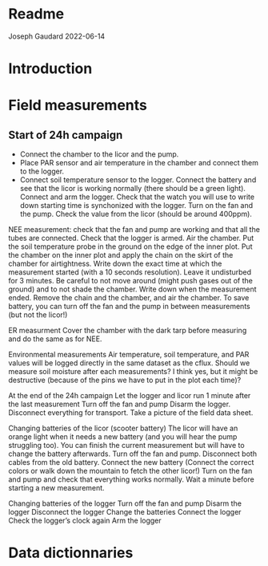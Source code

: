 Readme
================
Joseph Gaudard
2022-06-14

# Introduction

# Field measurements

## Start of 24h campaign

-   Connect the chamber to the licor and the pump.
-   Place PAR sensor and air temperature in the chamber and connect them
    to the logger.
-   Connect soil temperature sensor to the logger. Connect the battery
    and see that the licor is working normally (there should be a green
    light). Connect and arm the logger. Check that the watch you will
    use to write down starting time is synchonized with the logger. Turn
    on the fan and the pump. Check the value from the licor (should be
    around 400ppm).

NEE measurement: check that the fan and pump are working and that all
the tubes are connected. Check that the logger is armed. Air the
chamber. Put the soil temperature probe in the ground on the edge of the
inner plot. Put the chamber on the inner plot and apply the chain on the
skirt of the chamber for airtightness. Write down the exact time at
which the measurement started (with a 10 seconds resolution). Leave it
undisturbed for 3 minutes. Be careful to not move around (might push
gases out of the ground) and to not shade the chamber. Write down when
the measurement ended. Remove the chain and the chamber, and air the
chamber. To save battery, you can turn off the fan and the pump in
between measurements (but not the licor!)

ER measurment Cover the chamber with the dark tarp before measuring and
do the same as for NEE.

Environmental measurements Air temperature, soil temperature, and PAR
values will be logged directly in the same dataset as the cflux. Should
we measure soil moisture after each measurements? I think yes, but it
might be destructive (because of the pins we have to put in the plot
each time)?

At the end of the 24h campaign Let the logger and licor run 1 minute
after the last measurement Turn off the fan and pump Disarm the logger.
Disconnect everything for transport. Take a picture of the field data
sheet.

Changing batteries of the licor (scooter battery) The licor will have an
orange light when it needs a new battery (and you will hear the pump
struggling too). You can finish the current measurement but will have to
change the battery afterwards. Turn off the fan and pump. Disconnect
both cables from the old battery. Connect the new battery (Connect the
correct colors or walk down the mountain to fetch the other licor!) Turn
on the fan and pump and check that everything works normally. Wait a
minute before starting a new measurement.

Changing batteries of the logger Turn off the fan and pump Disarm the
logger Disconnect the logger Change the batteries Connect the logger
Check the logger’s clock again Arm the logger

# Data dictionnaries
